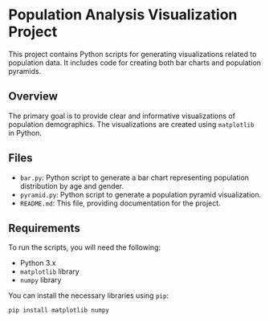 # Population Analysis Visualization Project

This project contains Python scripts for generating visualizations related to population data.  It includes code for creating both bar charts and population pyramids.

## Overview

The primary goal is to provide clear and informative visualizations of population demographics.  The visualizations are created using `matplotlib` in Python.

## Files

*   `bar.py`: Python script to generate a bar chart representing population distribution by age and gender.
*   `pyramid.py`: Python script to generate a population pyramid visualization.
*   `README.md`: This file, providing documentation for the project.

## Requirements

To run the scripts, you will need the following:

*   Python 3.x
*   `matplotlib` library
*   `numpy` library

You can install the necessary libraries using `pip`:
 
```
pip install matplotlib numpy
```




